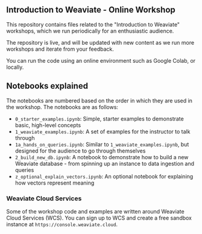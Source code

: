 ## Introduction to Weaviate - Online Workshop

This repository contains files related to the "Introduction to Weaviate" workshops, which we run periodically for an enthusiastic audience.

The repository is live, and will be updated with new content as we run more workshops and iterate from your feedback.

You can run the code using an online environment such as Google Colab, or locally.

## Notebooks explained

The notebooks are numbered based on the order in which they are used in the workshop. The notebooks are as follows:

- `0_starter_examples.ipynb`: Simple, starter examples to demonstrate basic, high-level concepts
- `1_weaviate_examples.ipynb`: A set of examples for the instructor to talk through
- `1a_hands_on_queries.ipynb`: Similar to `1_weaviate_examples.ipynb`, but designed for the audience to go through themselves
- `2_build_new_db.ipynb`: A notebook to demonstrate how to build a new Weaviate database - from spinning up an instance to data ingestion and queries
- `z_optional_explain_vectors.ipynb`: An optional notebook for explaining how vectors represent meaning

### Weaviate Cloud Services

Some of the workshop code and examples are written around Weaviate Cloud Services (WCS).
You can sign up to WCS and create a free sandbox instance at `https://console.weaviate.cloud`.
